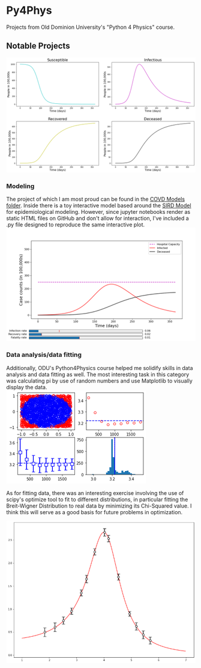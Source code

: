 # Py4Phys
Projects from Old Dominion University's "Python 4 Physics" course.
## Notable Projects
![Four Plots](/README_images/4plots.png)
### Modeling
The project of which I am most proud can be found in the [COVD Models folder](https://github.com/max-hanrahan/Py4Phys/tree/master/COVID%20Models). Inside there is a toy interactive model based around the [SIRD Model](https://www.aps.org/units/fps/newsletters/202007/lessons.cfm) for epidemiological modeling. However, since jupyter notebooks render as static HTML files on GitHub and don't allow for interaction, I've included a .py file designed to reproduce the same interactive plot.
![Interactive Plot](/README_images/static_interactive.png)

### Data analysis/data fitting
Additionally, ODU's Python4Physics course helped me solidify skills in data analysis and data fitting as well. The most interesting task in this category was calculating pi by use of random numbers and use Matplotlib to visually display the data. 
<br />
![Four Inline Plots](/README_images/analysis_plots.png)

As for fitting data, there was an interesting exercise involving the use of scipy's optimize tool to fit to different distributions, in particular fitting the Breit-Wigner Distribution to real data by minimizing its Chi-Squared value. I think this will serve as a good basis for future problems in optimization.

![Breit-Wigner](/README_images/breit-wigner.png)

